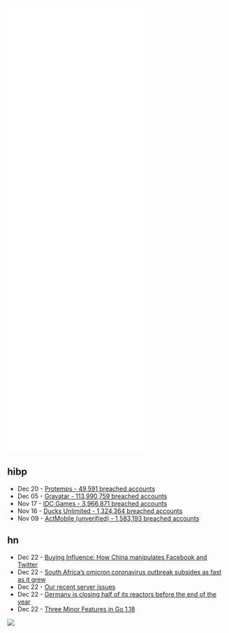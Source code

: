 ![Metrics](https://raw.githubusercontent.com/phixion/phixion/master/metrics.svg)

## hibp

<!--
for https://github.com/phixion/phixion/blob/main/.github/workflows/feeds.yml
-->
<!--START_SECTION:haveibeenpwnd-->
- Dec 20 - [Protemps - 49,591 breached accounts](https://haveibeenpwned.com/PwnedWebsites#Protemps)
- Dec 05 - [Gravatar - 113,990,759 breached accounts](https://haveibeenpwned.com/PwnedWebsites#Gravatar)
- Nov 17 - [IDC Games - 3,966,871 breached accounts](https://haveibeenpwned.com/PwnedWebsites#IDCGames)
- Nov 16 - [Ducks Unlimited - 1,324,364 breached accounts](https://haveibeenpwned.com/PwnedWebsites#DucksUnlimited)
- Nov 09 - [ActMobile (unverified) - 1,583,193 breached accounts](https://haveibeenpwned.com/PwnedWebsites#ActMobile)
<!--END_SECTION:haveibeenpwnd-->

## hn

<!--
for https://github.com/phixion/phixion/blob/main/.github/workflows/feeds.yml
-->
<!--START_SECTION:hn-->
- Dec 22 - [Buying Influence: How China manipulates Facebook and Twitter](https://www.nytimes.com/interactive/2021/12/20/technology/china-facebook-twitter-influence-manipulation.html)
- Dec 22 - [South Africa’s omicron coronavirus outbreak subsides as fast as it grew](https://www.washingtonpost.com/world/2021/12/22/south-africa-omicron-coronavirus-cases/)
- Dec 22 - [Our recent server issues](https://lichess.org/@/Lichess/blog/our-recent-server-issues/FdKHVehW)
- Dec 22 - [Germany is closing half of its reactors before the end of the year](https://www.bnnbloomberg.ca/germany-is-closing-half-of-its-reactors-at-worst-possible-time-1.1698757)
- Dec 22 - [Three Minor Features in Go 1.18](https://blog.carlmjohnson.net/post/2021/golang-118-minor-features/)
<!--END_SECTION:hn-->

<!--
for https://yhype.me
-->
![](https://hit.yhype.me/github/profile?user_id=13013670)
